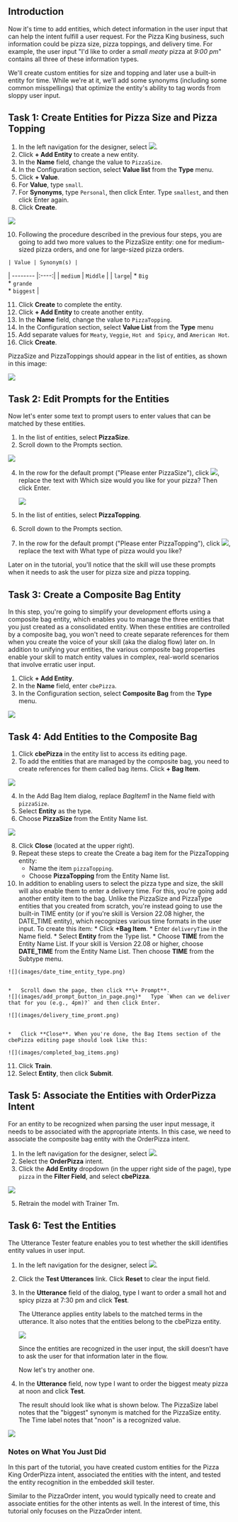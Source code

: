 ## Introduction

Now it's time to add entities, which detect information in the user input that can help the intent fulfill a user request. For the Pizza King business, such information could be pizza size, pizza toppings, and delivery time. For example, the user input "I'd like to order a _small meaty_ pizza at _9:00 pm_" contains all three of these information types.

We'll create custom entities for size and topping and later use a built-in entity for time. While we're at it, we'll add some synonyms (including some common misspellings) that optimize the entity's ability to tag words from sloppy user input.

## Task 1: Create Entities for Pizza Size and Pizza Topping

1.  In the left navigation for the designer, select ![](../images//left_nav_entities.png).
2.  Click **\+ Add Entity** to create a new entity.
3.  In the **Name** field, change the value to `PizzaSize`.
4.  In the Configuration section, select **Value list** from the **Type** menu.
5.  Click **\+ Value**.
6.  For **Value**, type `small`.
7.  For **Synonyms**, type `Personal`, then click Enter. Type `smallest`, and then click Enter again.
8.  Click **Create**.

![](images/create_entity.png)



10.  Following the procedure described in the previous four steps, you are going to add two more values to the PizzaSize entity: one for medium-sized pizza orders, and one for large-sized pizza orders.
    
    | Value | Synonym(s) |
| -------- |:----:| 
| `medium` | `Middle` | 
| `large`| *   `Big` <br>*   `grande` <br> *   `biggest` | 



    
11.  Click **Create** to complete the entity.
12.  Click **\+ Add Entity** to create another entity.
13.  In the **Name** field, change the value to `PizzaTopping`.
14.  In the Configuration section, select **Value List** from the **Type** menu
15.  Add separate values for `Meaty`, `Veggie`, `Hot and Spicy`, and `American Hot`.
16.  Click **Create**.

PizzaSize and PizzaToppings should appear in the list of entities, as shown in this image:

![](images/screenshot_pizza-entities.png)


## Task 2: Edit Prompts for the Entities

Now let's enter some text to prompt users to enter values that can be matched by these entities.

1.  In the list of entities, select **PizzaSize**.
2.  Scroll down to the Prompts section.

![](images/default_prompt.png)


4.  In the row for the default prompt ("Please enter PizzaSize"), click ![](../images/s/edit-inline.png), replace the text with Which size would you like for your pizza? Then click Enter.
    
    ![](images/prompt-pizza-size.png)    
       

6.  In the list of entities, select **PizzaTopping**.
7.  Scroll down to the Prompts section.
8.  In the row for the default prompt ("Please enter PizzaTopping"), click ![](../images/edit-inline.png), replace the text with What type of pizza would you like?

Later on in the tutorial, you'll notice that the skill will use these prompts when it needs to ask the user for pizza size and pizza topping.

## Task 3: Create a Composite Bag Entity

In this step, you're going to simplify your development efforts using a composite bag entity, which enables you to manage the three entities that you just created as a consolidated entity. When these entities are controlled by a composite bag, you won't need to create separate references for them when you create the voice of your skill (aka the dialog flow) later on. In addition to unifying your entities, the various composite bag properties enable your skill to match entity values in complex, real-world scenarios that involve erratic user input.

1.  Click **\+ Add Entity**.
2.  In the **Name** field, enter `cbePizza`.
3.  In the Configuration section, select **Composite Bag** from the **Type** menu.

![](images/create_cbe_dialog.png)


## Task 4:  Add Entities to the Composite Bag

1.  Click **cbePizza** in the entity list to access its editing page.
2.  To add the entities that are managed by the composite bag, you need to create references for them called bag items. Click **\+ Bag Item**.

![](images/add_bag_item_in_editing_page.png)


4.  In the Add Bag Item dialog, replace _BagItem1_ in the Name field with `pizzaSize`.
5.  Select **Entity** as the type.
6.  Choose **PizzaSize** from the Entity Name list.

![](images/add_bag_item_dialog.png)


8.  Click **Close** (located at the upper right).
9.  Repeat these steps to create the Create a bag item for the PizzaTopping entity:
    *   Name the item `pizzaTopping`.
    *   Choose **PizzaTopping** from the Entity Name list.
10.  In addition to enabling users to select the pizza type and size, the skill will also enable them to enter a delivery time. For this, you're going add another entity item to the bag. Unlike the PizzaSize and PizzaType entities that you created from scratch, you're instead going to use the built-in TIME entity (or if you're skill is Version 22.08 higher, the DATE\_TIME entity), which recognizes various time formats in the user input. To create this item:
    *   Click **+Bag Item**.
    *   Enter `deliveryTime` in the Name field.
    *   Select **Entity** from the Type list.
    *   Choose **TIME** from the Entity Name List. If your skill is Version 22.08 or higher, choose **DATE\_TIME** from the Entity Name List. Then choose **TIME** from the Subtype menu.
    
    ![](images/date_time_entity_type.png)
    
        
    *   Scroll down the page, then click **\+ Prompt**.
    ![](images/add_prompt_button_in_page.png)*   Type `When can we deliver that for you (e.g., 4pm)?` and then click Enter.
    
    ![](images/delivery_time_promt.png)
    
       
    *   Click **Close**. When you're done, the Bag Items section of the cbePizza editing page should look like this:
    
    ![](images/completed_bag_items.png)
    
       
11.  Click **Train**.
12.  Select **Entity**, then click **Submit**.

## Task 5: Associate the Entities with OrderPizza Intent

For an entity to be recognized when parsing the user input message, it needs to be associated with the appropriate intents. In this case, we need to associate the composite bag entity with the OrderPizza intent.

1.  In the left navigation for the designer, select ![](../images/left_nav_intents.png).
2.  Select the **OrderPizza** intent.
3.  Click the **Add Entity** dropdown (in the upper right side of the page), type `pizza` in the **Filter Field**, and select **cbePizza**.

![](images/screenshot_entity-list.png)


5.  Retrain the model with Trainer Tm.

## Task 6: Test the Entities

The Utterance Tester feature enables you to test whether the skill identifies entity values in user input.

1.  In the left navigation for the designer, select ![](..images//left_nav_intents.png).
2.  Click the **Test Utterances** link. Click **Reset** to clear the input field.
3.  In the **Utterance** field of the dialog, type I want to order a small hot and spicy pizza at 7:30 pm and click **Test**.
    
    The Utterance applies entity labels to the matched terms in the utterance. It also notes that the entities belong to the cbePizza entity.
    
    ![](images/screenshot_try-it-out5.png)
    
        
    Since the entities are recognized in the user input, the skill doesn’t have to ask the user for that information later in the flow.
    
    Now let's try another one.
    
4.  In the **Utterance** field, now type I want to order the biggest meaty pizza at noon and click **Test**.
    
    The result should look like what is shown below. The PizzaSize label notes that the "biggest" synonym is matched for the PizzaSize entity. The Time label notes that "noon" is a recognized value.
    

![](images/screenshot_try-it-out6.png)


### Notes on What You Just Did

In this part of the tutorial, you have created custom entities for the Pizza King OrderPizza intent, associated the entities with the intent, and tested the entity recognition in the embedded skill tester.

Similar to the PizzaOrder intent, you would typically need to create and associate entities for the other intents as well. In the interest of time, this tutorial only focuses on the PizzaOrder intent.